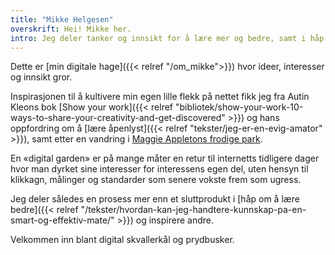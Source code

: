 ```yaml
---
title: "Mikke Helgesen"
overskrift: Hei! Mikke her.
intro: Jeg deler tanker og innsikt for å lære mer og bedre, samt i håp om å være til inspirasjon.
---
```

Dette er [min digitale hage]({{< relref "/om_mikke">}}) hvor ideer, interesser og innsikt gror.

Inspirasjonen til å kultivere min egen lille flekk på nettet fikk jeg fra Autin Kleons bok [Show your work]({{< relref "bibliotek/show-your-work-10-ways-to-share-your-creativity-and-get-discovered" >}}) og hans oppfordring om å [lære åpenlyst]({{< relref "tekster/jeg-er-en-evig-amator" >}}), samt etter en vandring i [Maggie Appletons frodige park](https://maggieappleton.com/garden-history?ref=ideasurg.pub).

En «digital garden» er på mange måter en retur til internetts tidligere dager hvor man dyrket sine interesser for interessens egen del, uten hensyn til klikkagn, målinger og standarder som senere vokste frem som ugress. 

Jeg deler således en prosess mer enn et sluttprodukt i [håp om å lære bedre]({{< relref "/tekster/hvordan-kan-jeg-handtere-kunnskap-pa-en-smart-og-effektiv-mate/" >}}) og inspirere andre.

Velkommen inn blant digital skvallerkål og prydbusker.
